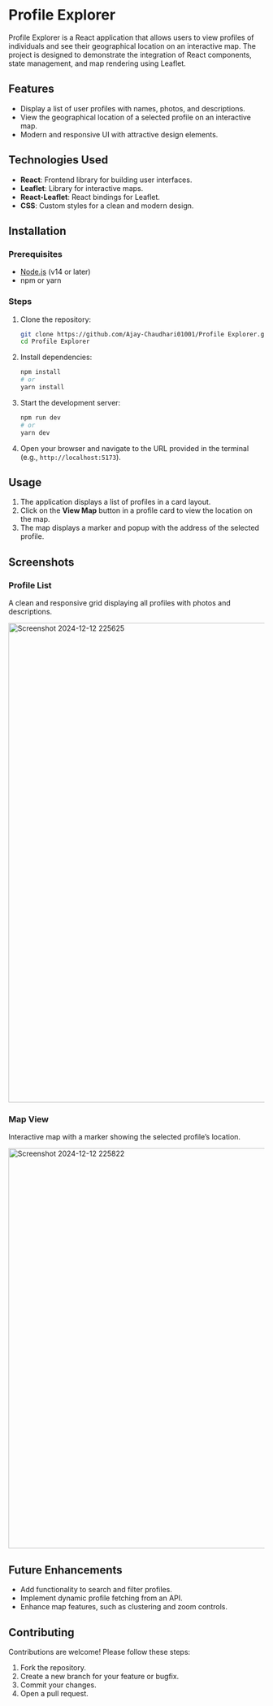 # Profile Explorer

Profile Explorer is a React application that allows users to view profiles of individuals and see their geographical location on an interactive map. The project is designed to demonstrate the integration of React components, state management, and map rendering using Leaflet.

## Features

- Display a list of user profiles with names, photos, and descriptions.
- View the geographical location of a selected profile on an interactive map.
- Modern and responsive UI with attractive design elements.

## Technologies Used

- **React**: Frontend library for building user interfaces.
- **Leaflet**: Library for interactive maps.
- **React-Leaflet**: React bindings for Leaflet.
- **CSS**: Custom styles for a clean and modern design.

## Installation

### Prerequisites

- [Node.js](https://nodejs.org/) (v14 or later)
- npm or yarn

### Steps

1. Clone the repository:

   ```bash
   git clone https://github.com/Ajay-Chaudhari01001/Profile Explorer.git
   cd Profile Explorer
   ```

2. Install dependencies:

   ```bash
   npm install
   # or
   yarn install
   ```

3. Start the development server:

   ```bash
   npm run dev
   # or
   yarn dev
   ```

4. Open your browser and navigate to the URL provided in the terminal (e.g., `http://localhost:5173`).

## Usage

1. The application displays a list of profiles in a card layout.
2. Click on the **View Map** button in a profile card to view the location on the map.
3. The map displays a marker and popup with the address of the selected profile.

## Screenshots

### Profile List
A clean and responsive grid displaying all profiles with photos and descriptions.

 <img width="944" alt="Screenshot 2024-12-12 225625" src="https://github.com/user-attachments/assets/61a06db9-7f33-42dd-84ad-547bd47cd287" />

### Map View
Interactive map with a marker showing the selected profile’s location.

<img width="788" alt="Screenshot 2024-12-12 225822" src="https://github.com/user-attachments/assets/850f7e2f-3ff0-4d75-86ca-7a84daca4e58" />

## Future Enhancements

- Add functionality to search and filter profiles.
- Implement dynamic profile fetching from an API.
- Enhance map features, such as clustering and zoom controls.

## Contributing

Contributions are welcome! Please follow these steps:

1. Fork the repository.
2. Create a new branch for your feature or bugfix.
3. Commit your changes.
4. Open a pull request.
